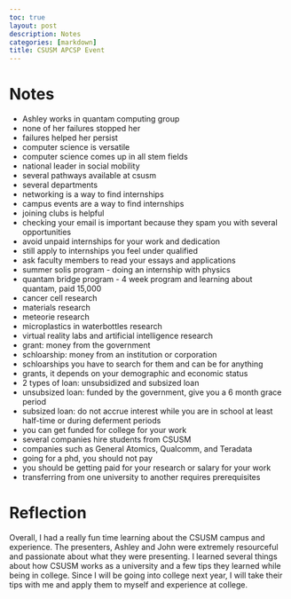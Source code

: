```yaml
---
toc: true
layout: post
description: Notes 
categories: [markdown]
title: CSUSM APCSP Event 
---
```

# Notes 
- Ashley works in quantam computing group 
- none of her failures stopped her 
- failures helped her persist 
- computer science is versatile
- computer science comes up in all stem fields 
- national leader in social mobility 
- several pathways available at csusm 
- several departments 
- networking is a way to find internships 
- campus events are a way to find internships
- joining clubs is helpful
- checking your email is important because they spam you with several opportunities 
- avoid unpaid internships for your work and dedication 
- still apply to internships you feel under qualified 
- ask faculty members to read your essays and applications 
- summer solis program - doing an internship with physics
- quantam bridge program - 4 week program and learning about quantam, paid 15,000 
- cancer cell research 
- materials research 
- meteorie research 
- microplastics in waterbottles research 
- virtual reality labs and artificial intelligence research 
- grant: money from the government
- schloarship: money from an institution or corporation
- schloarships you have to search for them and can be for anything
- grants, it depends on your demographic and economic status 
- 2 types of loan: unsubsidized and subsized loan 
- unsubsized loan: funded by the government, give you a 6 month grace period 
- subsized loan: do not accrue interest while you are in school at least half-time or during deferment periods
- you can get funded for college for your work 
- several companies hire students from CSUSM 
- companies such as General Atomics, Qualcomm, and Teradata 
- going for a phd, you should not pay 
- you should be getting paid for your research or salary for your work 
- transferring from one university to another requires prerequisites


# Reflection 

Overall, I had a really fun time learning about the CSUSM campus and experience. The presenters, Ashley and John were extremely resourceful and passionate about what they were presenting. I learned several things about how CSUSM works as a university and a few tips they learned while being in college. Since I will be going into college next year, I will take their tips with me and apply them to myself and experience at college. 